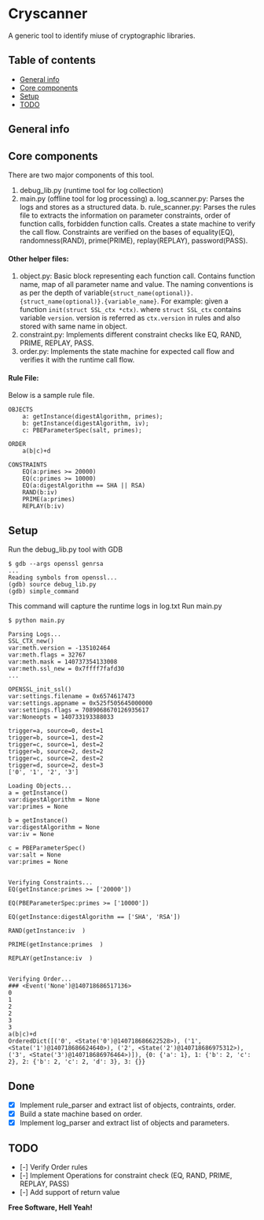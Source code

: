 # Cryscanner
A generic tool to identify miuse of cryptographic libraries.

## Table of contents
* [General info](#general-info)
* [Core components](#core-components)
* [Setup](#setup)
* [TODO](#todo)

## General info

## Core components
There are two major components of this tool.
1. debug_lib.py (runtime tool for log collection)
2. main.py (offline tool for log processing)
a. log_scanner.py: Parses the logs and stores as a structured data.
b. rule_scanner.py: Parses the rules file to extracts the information on parameter constraints, order of function calls, forbidden function calls. Creates a state machine to verify the call flow. Constraints are verified on the bases of equality(EQ), randomness(RAND), prime(PRIME), replay(REPLAY), password(PASS).

#### Other helper files:
1. object.py: Basic block representing each function call. Contains function name, map of all parameter name and value. The naming conventions is as per the depth of variable```{struct_name(optional)}.{struct_name(optional)}.{variable_name}```. For example: given a function ```init(struct SSL_ctx *ctx)```. where ```struct SSL_ctx``` contains variable ```version```. version is referred as ```ctx.version``` in rules and also stored with same name in object.
2. constraint.py: Implements different constraint checks like EQ, RAND, PRIME, REPLAY, PASS.
3. order.py: Implements the state machine for expected call flow and verifies it with the runtime call flow.

#### Rule File:
Below is a sample rule file.
```
OBJECTS
	a: getInstance(digestAlgorithm, primes);
	b: getInstance(digestAlgorithm, iv);
	c: PBEParameterSpec(salt, primes);

ORDER
	a(b|c)+d

CONSTRAINTS
	EQ(a:primes >= 20000)
	EQ(c:primes >= 10000)
	EQ(a:digestAlgorithm == SHA || RSA)
	RAND(b:iv)
	PRIME(a:primes)
	REPLAY(b:iv)
```

## Setup
Run the debug_lib.py tool with GDB
```
$ gdb --args openssl genrsa
...
Reading symbols from openssl...
(gdb) source debug_lib.py 
(gdb) simple_command
```
This command will capture the runtime logs in log.txt
Run main.py
```
$ python main.py 

Parsing Logs...
SSL_CTX_new()
var:meth.version = -135102464
var:meth.flags = 32767
var:meth.mask = 140737354133008
var:meth.ssl_new = 0x7ffff7fafd30
...

OPENSSL_init_ssl()
var:settings.filename = 0x6574617473
var:settings.appname = 0x525f505645000000
var:settings.flags = 7089068670126935617
var:Noneopts = 140733193388033

trigger=a, source=0, dest=1
trigger=b, source=1, dest=2
trigger=c, source=1, dest=2
trigger=b, source=2, dest=2
trigger=c, source=2, dest=2
trigger=d, source=2, dest=3
['0', '1', '2', '3']

Loading Objects...
a = getInstance()
var:digestAlgorithm = None
var:primes = None

b = getInstance()
var:digestAlgorithm = None
var:iv = None

c = PBEParameterSpec()
var:salt = None
var:primes = None


Verifying Constraints...
EQ(getInstance:primes >= ['20000'])

EQ(PBEParameterSpec:primes >= ['10000'])

EQ(getInstance:digestAlgorithm == ['SHA', 'RSA'])

RAND(getInstance:iv  )

PRIME(getInstance:primes  )

REPLAY(getInstance:iv  )


Verifying Order...
### <Event('None')@140718686517136>
0
1
2
2
3
3
a(b|c)+d
OrderedDict([('0', <State('0')@140718686622528>), ('1', <State('1')@140718686624640>), ('2', <State('2')@140718686975312>), ('3', <State('3')@140718686976464>)]), {0: {'a': 1}, 1: {'b': 2, 'c': 2}, 2: {'b': 2, 'c': 2, 'd': 3}, 3: {}}

```

## Done
- [x] Implement rule_parser and extract list of objects, contraints, order.
- [x] Build a state machine based on order.
- [x] Implement log_parser and extract list of objects and parameters.
## TODO
- [-] Verify Order rules
- [-] Implement Operations for constraint check (EQ, RAND, PRIME, REPLAY, PASS)
- [-] Add support of return value

**Free Software, Hell Yeah!**

